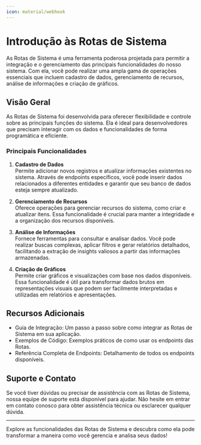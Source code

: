 ```yaml
---
icon: material/webhook
---
```


# Introdução às Rotas de Sistema

As Rotas de Sistema é uma ferramenta poderosa projetada para permitir a integração e o gerenciamento das principais funcionalidades do nosso sistema. Com ela, você pode realizar uma ampla gama de operações essenciais que incluem cadastro de dados, gerenciamento de recursos, análise de informações e criação de gráficos. 

## Visão Geral

As Rotas de Sistema foi desenvolvida para oferecer flexibilidade e controle sobre as principais funções do sistema. Ela é ideal para desenvolvedores que precisam interagir com os dados e funcionalidades de forma programática e eficiente. 

### Principais Funcionalidades

1. **Cadastro de Dados**  
   Permite adicionar novos registros e atualizar informações existentes no sistema. Através de endpoints específicos, você pode inserir dados relacionados a diferentes entidades e garantir que seu banco de dados esteja sempre atualizado.

2. **Gerenciamento de Recursos**  
   Oferece operações para gerenciar recursos do sistema, como criar e atualizar itens. Essa funcionalidade é crucial para manter a integridade e a organização dos recursos disponíveis.

3. **Análise de Informações**  
   Fornece ferramentas para consultar e analisar dados. Você pode realizar buscas complexas, aplicar filtros e gerar relatórios detalhados, facilitando a extração de insights valiosos a partir das informações armazenadas.

4. **Criação de Gráficos**  
   Permite criar gráficos e visualizações com base nos dados disponíveis. Essa funcionalidade é útil para transformar dados brutos em representações visuais que podem ser facilmente interpretadas e utilizadas em relatórios e apresentações.

## Recursos Adicionais

- Guia de Integração: Um passo a passo sobre como integrar as Rotas de Sistema em sua aplicação.
- Exemplos de Código: Exemplos práticos de como usar os endpoints das Rotas.
- Referência Completa de Endpoints:  Detalhamento de todos os endpoints disponíveis.

## Suporte e Contato

Se você tiver dúvidas ou precisar de assistência com as Rotas de Sistema, nossa equipe de suporte está disponível para ajudar. Não hesite em entrar em contato conosco para obter assistência técnica ou esclarecer qualquer dúvida.

---

Explore as funcionalidades das Rotas de Sistema e descubra como ela pode transformar a maneira como você gerencia e analisa seus dados!

